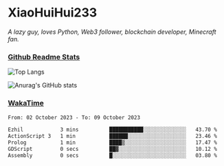 # XiaoHuiHui233

*A lazy guy, loves Python, Web3 follower, blockchain developer, Minecraft fan.*

### [Github Readme Stats](https://github.com/anuraghazra/github-readme-stats)

![Top Langs](https://github-readme-stats.vercel.app/api/top-langs/?username=XiaoHuiHui233&layout=compact&theme=github_dark)

![Anurag's GitHub stats](https://github-readme-stats.vercel.app/api?username=XiaoHuiHui233&show_icons=true&theme=github_dark)

### [WakaTime](https://wakatime.com)

<!--START_SECTION:waka-->

```txt
From: 02 October 2023 - To: 09 October 2023

Ezhil            3 mins          ███████████░░░░░░░░░░░░░░   43.70 %
ActionScript 3   1 min           ██████░░░░░░░░░░░░░░░░░░░   23.46 %
Prolog           1 min           ████▒░░░░░░░░░░░░░░░░░░░░   17.47 %
GDScript         0 secs          ██▓░░░░░░░░░░░░░░░░░░░░░░   10.12 %
Assembly         0 secs          █░░░░░░░░░░░░░░░░░░░░░░░░   03.80 %
```

<!--END_SECTION:waka-->
